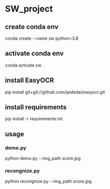 # SW_project

## create conda env
conda create --name sw python=3.8

## activate conda env
conda activate sw

## install EasyOCR
pip install git+git://github.com/jaidedai/easyocr.git

## install requirements
pip install -r requirements.txt

## usage
### demo.py
python demo.py --img_path score.jpg

### recongnize.py
python recongnize.py --img_path score.jpg
